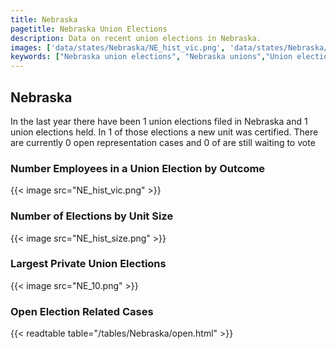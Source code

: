 ```yaml
---
title: Nebraska
pagetitle: Nebraska Union Elections
description: Data on recent union elections in Nebraska.
images: ['data/states/Nebraska/NE_hist_vic.png', 'data/states/Nebraska/NE_hist_size.png', 'data/states/Nebraska/NE_10.png']
keywords: ["Nebraska union elections", "Nebraska unions","Union elections"]
---
```

##  Nebraska

In the last year there have been 1 union elections filed in Nebraska and 1 union elections held. In 1 of those elections a new unit was certified. There are currently 0 open representation cases and 0 of are still waiting to vote

### Number Employees in a Union Election by Outcome
{{< image src="NE_hist_vic.png" >}}

### Number of Elections by Unit Size
{{< image src="NE_hist_size.png" >}}

### Largest Private Union Elections
{{< image src="NE_10.png" >}}

### Open Election Related Cases
{{< readtable table="/tables/Nebraska/open.html" >}}

